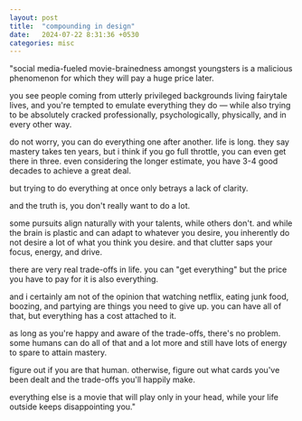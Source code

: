 ```yaml
---
layout: post
title:  "compounding in design"
date:   2024-07-22 8:31:36 +0530
categories: misc
---
```



"social media-fueled movie-brainedness amongst youngsters is a malicious phenomenon for which they will pay a huge price later.

you see people coming from utterly privileged backgrounds living fairytale lives, and you're tempted to emulate everything they do — while also trying to be absolutely cracked professionally, psychologically, physically, and in every other way.

do not worry, you can do everything one after another. life is long. they say mastery takes ten years, but i think if you go full throttle, you can even get there in three. even considering the longer estimate, you have 3-4 good decades to achieve a great deal.

but trying to do everything at once only betrays a lack of clarity.

and the truth is, you don't really want to do a lot.

some pursuits align naturally with your talents, while others don't. and while the brain is plastic and can adapt to whatever you desire, you inherently do not desire a lot of what you think you desire. and that clutter saps your focus, energy, and drive.

there are very real trade-offs in life. you can "get everything" but the price you have to pay for it is also everything.

and i certainly am not of the opinion that watching netflix, eating junk food, boozing, and partying are things you need to give up. you can have all of that, but everything has a cost attached to it. 

as long as you're happy and aware of the trade-offs, there's no problem. some humans can do all of that and a lot more and still have lots of energy to spare to attain mastery.

figure out if you are that human. otherwise, figure out what cards you've been dealt and the trade-offs you'll happily make.

everything else is a movie that will play only in your head, while your life outside keeps disappointing you."